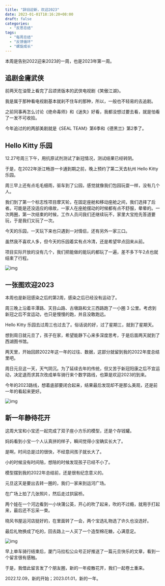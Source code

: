 ```yaml
---
title: "辞旧迎新，欢迎2023"
date: 2023-01-01T18:16:20+08:00
draft: false
categories:
  - "反思总结"
tags:
  - "每周总结"
  - "反馈循环"
  - "螺旋成长"
---
```


本周是告别2022迎来2023的一周，也是2023年第一周。

## 追剧金庸武侠

前两天在油管上看完了吕颂贤版本的武侠电视剧《笑傲江湖》。

我是属于那种看电视剧基本就刹不住车的那种，所以，一般也不轻易的去追剧。

之前同事再怎么讨论《绝命毒师》和《迷失》好看，我都没想过要去看，就是怕看了一发不可收拾。

今年追过的的两部美剧就是《SEAL TEAM》第6季和《德黑兰》第2季了。



## Hello Kitty 乐园

12.27号周三下午，用抗原试剂测试了新冠情况，测试结果已经转阴。

于是，在2022年浙江畅游一卡通到期之前，晚上预约了第二天去杭州 Hello Kitty 乐园。

周三早上还有点毛毛细雨，驱车到了公园，感觉就像我们包园玩耍一样，没有几个人。

我们到了第一个标志性项目摩天轮，在固定座舱和移动座舱之间，我们选择了后者。可能是还没适应的缘故，一家人在座舱摆动的时候都有点不舒服，晕晕的。一次两圈，第一次结束的时候，工作人员问我们还继续玩不，家里大宝抢先答道要玩，于是我们又玩了一次。

今天的乐园，一天玩下来也只遇到一对情侣，还有另外一家三口。

虽然我不喜欢人多，但今天的乐园着实有点冷清，还是希望早点回来从前。

项目实际开放的没有几个，我们把能做的能玩的都玩了一遍，差不多下午2点也就结束了行程。

![img](https://cdn.nlark.com/yuque/0/2023/png/177619/1672569245014-4701f530-9cf1-4976-833a-3ef5b5ba9399.png)



## 一张图欢迎2023

本周也是新冠感染之后的第2周，感染之后已经没有运动了。

周三晚上沿着丰潭路、天目山路、古墩路和文三西路跑了一小圈 3 公里。考虑到新冠之后不宜运动，也只是慢慢的跑，并且没敢跑远。

Hello Kitty 乐园去过周三也过去了。俗话说的好，过了星期三，就到了星期天。

想到周日就元旦了，孩子在家，希望能静下心来多深度思考，于是后面两天就到了西湖图书馆。

两天里，开始回顾2022年这一年的过往、数据，这部分就留到我的2022年度总结里吧。

周日元旦这一天，天气阴沉。为了延续去年的传统，但又苦于新冠阳康之后不宜运动，决定退而求其次改成单车骑行来个数字路线，也算是欢迎2023的到来。

今年的2023路线，想着底部要闭合起来，结果最后发现却不是那么美观，还是前一年的看起来更好。

![img](https://cdn.nlark.com/yuque/0/2023/png/177619/1672571042945-09f14427-4510-4e00-8241-c0bf0f92664d.png)



## 新一年静待花开

这周大宝和小宝还一起完成了双子座小方乐的模型，还是个存钱罐。

妈妈看到小宝一个人认真拼的样子，瞬间觉得小宝确实长大了。

是啊，时间总是过的很快，不经意间孩子就长大了。

小的时候没有时间陪，想陪的时候发现孩子已经不小了。

模型摆到我的2022年总结前，还是很有纪念意义的。

元旦这天是要出去转一圈的，我们一家来到运河广场。

在广场上拍了几张照片，然后走过拱宸桥。

两个娃在一个河边看到一小块蒲公英，开心的吹了起来，吹的不过瘾，就用手打起来，最后还不忘采一束。

晓风书屋运河店挺好的，在里面转了一会，两个宝选礼物选了许久也没选好。

最后礼物换成了吃的，回去路上一人买了一个造型棉花糖，心满意足。

![img](https://cdn.nlark.com/yuque/0/2023/png/177619/1672570551206-a2af2881-66dc-4af6-92ae-892893b57583.png)

早上单车骑行结束后，厦门马拉松公众号正好推送了一篇元旦快乐的文章，看到一个留言很有感触。

于是，我借此留言发了个朋友圈，新的一年疫散花开，我们一起卷土重来。

2022.12.09，新的开始；2023.01.01，新的一年。
